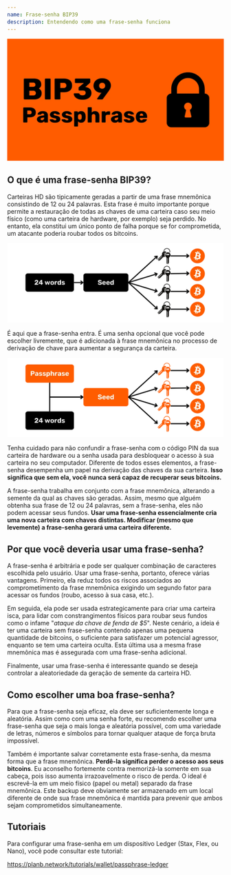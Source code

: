 ```yaml
---
name: Frase-senha BIP39
description: Entendendo como uma frase-senha funciona
---
```

![cover](assets/cover.webp)

## O que é uma frase-senha BIP39?

Carteiras HD são tipicamente geradas a partir de uma frase mnemônica consistindo de 12 ou 24 palavras. Esta frase é muito importante porque permite a restauração de todas as chaves de uma carteira caso seu meio físico (como uma carteira de hardware, por exemplo) seja perdido. No entanto, ela constitui um único ponto de falha porque se for comprometida, um atacante poderia roubar todos os bitcoins.

![PASSPHRASE BIP39](assets/notext/01.webp)

É aqui que a frase-senha entra. É uma senha opcional que você pode escolher livremente, que é adicionada à frase mnemônica no processo de derivação de chave para aumentar a segurança da carteira.

![PASSPHRASE BIP39](assets/notext/02.webp)

Tenha cuidado para não confundir a frase-senha com o código PIN da sua carteira de hardware ou a senha usada para desbloquear o acesso à sua carteira no seu computador. Diferente de todos esses elementos, a frase-senha desempenha um papel na derivação das chaves da sua carteira. **Isso significa que sem ela, você nunca será capaz de recuperar seus bitcoins.**

A frase-senha trabalha em conjunto com a frase mnemônica, alterando a semente da qual as chaves são geradas. Assim, mesmo que alguém obtenha sua frase de 12 ou 24 palavras, sem a frase-senha, eles não podem acessar seus fundos. **Usar uma frase-senha essencialmente cria uma nova carteira com chaves distintas. Modificar (mesmo que levemente) a frase-senha gerará uma carteira diferente.**

## Por que você deveria usar uma frase-senha?

A frase-senha é arbitrária e pode ser qualquer combinação de caracteres escolhida pelo usuário. Usar uma frase-senha, portanto, oferece várias vantagens. Primeiro, ela reduz todos os riscos associados ao comprometimento da frase mnemônica exigindo um segundo fator para acessar os fundos (roubo, acesso à sua casa, etc.).

Em seguida, ela pode ser usada estrategicamente para criar uma carteira isca, para lidar com constrangimentos físicos para roubar seus fundos como o infame "*ataque da chave de fenda de $5*". Neste cenário, a ideia é ter uma carteira sem frase-senha contendo apenas uma pequena quantidade de bitcoins, o suficiente para satisfazer um potencial agressor, enquanto se tem uma carteira oculta. Esta última usa a mesma frase mnemônica mas é assegurada com uma frase-senha adicional.

Finalmente, usar uma frase-senha é interessante quando se deseja controlar a aleatoriedade da geração de semente da carteira HD.

## Como escolher uma boa frase-senha?
Para que a frase-senha seja eficaz, ela deve ser suficientemente longa e aleatória. Assim como com uma senha forte, eu recomendo escolher uma frase-senha que seja o mais longa e aleatória possível, com uma variedade de letras, números e símbolos para tornar qualquer ataque de força bruta impossível.

Também é importante salvar corretamente esta frase-senha, da mesma forma que a frase mnemônica. **Perdê-la significa perder o acesso aos seus bitcoins**. Eu aconselho fortemente contra memorizá-la somente em sua cabeça, pois isso aumenta irrazoavelmente o risco de perda. O ideal é escrevê-la em um meio físico (papel ou metal) separado da frase mnemônica. Este backup deve obviamente ser armazenado em um local diferente de onde sua frase mnemônica é mantida para prevenir que ambos sejam comprometidos simultaneamente.

## Tutoriais

Para configurar uma frase-senha em um dispositivo Ledger (Stax, Flex, ou Nano), você pode consultar este tutorial:

https://planb.network/tutorials/wallet/passphrase-ledger